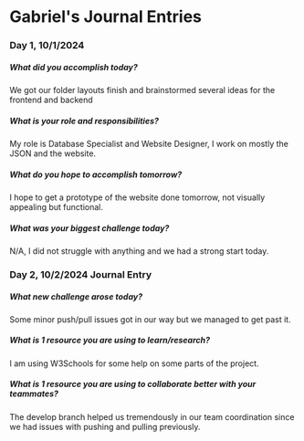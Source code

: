 # Gabriel's Journal Entries

### Day 1, 10/1/2024
##### What did you accomplish today?
We got our folder layouts finish and brainstormed several ideas for the frontend and backend
##### What is your role and responsibilities?
My role is Database Specialist and Website Designer, I work on mostly the JSON and the website.
##### What do you hope to accomplish tomorrow?
I hope to get a prototype of the website done tomorrow, not visually appealing but functional.
##### What was your biggest challenge today?
N/A, I did not struggle with anything and we had a strong start today.

### Day 2, 10/2/2024 Journal Entry
##### What new challenge arose today?
Some minor push/pull issues got in our way but we managed to get past it.
##### What is 1 resource you are using to learn/research?
I am using W3Schools for some help on some parts of the project.
##### What is 1 resource you are using to collaborate better with your teammates?
The develop branch helped us tremendously in our team coordination since we had issues with pushing and pulling previously.